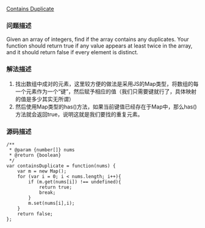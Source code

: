[Contains Duplicate](https://leetcode.com/problems/contains-duplicate/description/)
### 问题描述
Given an array of integers, find if the array contains any duplicates. Your function should return true if any value appears at least twice in the array, and it should return false if every element is distinct.

### 解法描述
1. 找出数组中成对的元素，这里较方便的做法是采用JS的Map类型，将数组的每一个元素作为一个“键”，然后赋予相应的值（我们只需要键就行了，具体映射的值是多少其实无所谓）
2. 然后使用Map类型的has()方法，如果当前键值已经存在于Map中，那么has()方法就会返回true，说明这就是我们要找的重复元素。

### 源码描述
```
/**
 * @param {number[]} nums
 * @return {boolean}
 */
var containsDuplicate = function(nums) {
    var m = new Map();
    for (var i = 0; i < nums.length; i++){
        if (m.get(nums[i]) !== undefined){
            return true;
            break;
        }
        m.set(nums[i],i); 
    }
    return false;
};
```
